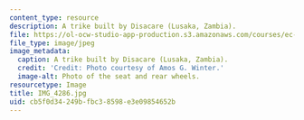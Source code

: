 ```yaml
---
content_type: resource
description: A trike built by Disacare (Lusaka, Zambia).
file: https://ol-ocw-studio-app-production.s3.amazonaws.com/courses/ec-721-wheelchair-design-in-developing-countries-spring-2009/cb5f0d34249bfbc38598e3e09854652b_IMG_4286.jpg
file_type: image/jpeg
image_metadata:
  caption: A trike built by Disacare (Lusaka, Zambia).
  credit: 'Credit: Photo courtesy of Amos G. Winter.'
  image-alt: Photo of the seat and rear wheels.
resourcetype: Image
title: IMG_4286.jpg
uid: cb5f0d34-249b-fbc3-8598-e3e09854652b
---
```

